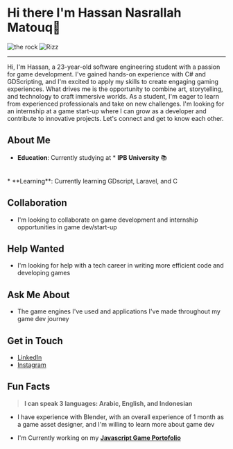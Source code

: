 

**Hi there I'm Hassan Nasrallah Matouq👋**
================
![the rock](https://media2.giphy.com/media/v1.Y2lkPTc5MGI3NjExZWN6bnRrYmRucnZkeHNvOTc3MWZrc21tNGMzN2ZnYXdiaGthNWxicyZlcD12MV9pbnRlcm5hbF9naWZfYnlfaWQmY3Q9Zw/Ls6ahtmYHU760/giphy.gif) ![Rizz](https://media1.giphy.com/media/v1.Y2lkPTc5MGI3NjExZGhtZG94aTEyZmlkNHM2emNzem44dWV4Mnc3bmFxeGcxMHdtMXd2cSZlcD12MV9pbnRlcm5hbF9naWZfYnlfaWQmY3Q9Zw/IPHgtwOWk7xwta52n2/giphy.gif)

---
Hi, I'm Hassan, a 23-year-old software engineering student with a passion for game development. I've gained hands-on experience with C# and GDScripting, and I'm excited to apply my skills to create engaging gaming experiences. What drives me is the opportunity to combine art, storytelling, and technology to craft immersive worlds. As a student, I'm eager to learn from experienced professionals and take on new challenges. I'm looking for an internship at a game start-up where I can grow as a developer and contribute to innovative projects. Let's connect and get to know each other.

**About Me**
------------

* **Education**: Currently studying at * **IPB University** 📚
<br>
* **Learning**: Currently learning GDscript, Laravel, and C

**Collaboration**
----------------

* I'm looking to collaborate on game development and internship opportunities in game dev/start-up

**Help Wanted**
--------------

* I'm looking for help with a tech career in writing more efficient code and developing games

**Ask Me About**
----------------

* The game engines I've used and applications I've made throughout my game dev journey

**Get in Touch**
----------------

* [LinkedIn](https://www.linkedin.com/in/hassan-nasrallah-matouq-124a771b0/)
* [Instagram](https://www.instagram.com/foryou_tocode)

**Fun Facts**
--------------

> **I can speak 3 languages: Arabic, English, and Indonesian**
* I have experience with Blender, with an overall experience of 1 month as a game asset designer, and I'm willing to learn more about game dev

- I'm Currently working on my [**Javascript Game Portofolio**](https://github.com/Code-is-me)
